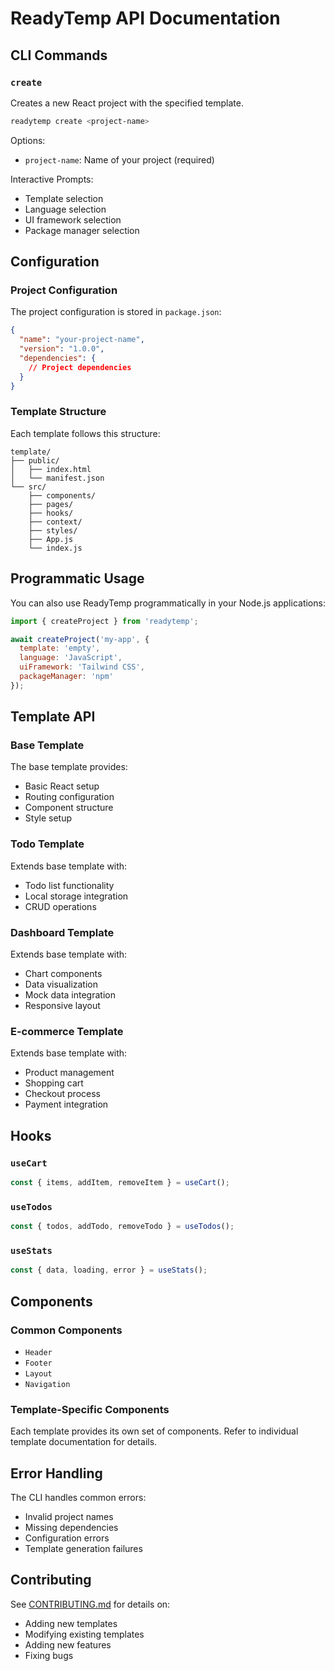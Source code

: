 # ReadyTemp API Documentation

## CLI Commands

### `create`
Creates a new React project with the specified template.

```bash
readytemp create <project-name>
```

Options:
- `project-name`: Name of your project (required)

Interactive Prompts:
- Template selection
- Language selection
- UI framework selection
- Package manager selection

## Configuration

### Project Configuration
The project configuration is stored in `package.json`:

```json
{
  "name": "your-project-name",
  "version": "1.0.0",
  "dependencies": {
    // Project dependencies
  }
}
```

### Template Structure
Each template follows this structure:

```
template/
├── public/
│   ├── index.html
│   └── manifest.json
└── src/
    ├── components/
    ├── pages/
    ├── hooks/
    ├── context/
    ├── styles/
    ├── App.js
    └── index.js
```

## Programmatic Usage

You can also use ReadyTemp programmatically in your Node.js applications:

```javascript
import { createProject } from 'readytemp';

await createProject('my-app', {
  template: 'empty',
  language: 'JavaScript',
  uiFramework: 'Tailwind CSS',
  packageManager: 'npm'
});
```

## Template API

### Base Template
The base template provides:
- Basic React setup
- Routing configuration
- Component structure
- Style setup

### Todo Template
Extends base template with:
- Todo list functionality
- Local storage integration
- CRUD operations

### Dashboard Template
Extends base template with:
- Chart components
- Data visualization
- Mock data integration
- Responsive layout

### E-commerce Template
Extends base template with:
- Product management
- Shopping cart
- Checkout process
- Payment integration

## Hooks

### `useCart`
```javascript
const { items, addItem, removeItem } = useCart();
```

### `useTodos`
```javascript
const { todos, addTodo, removeTodo } = useTodos();
```

### `useStats`
```javascript
const { data, loading, error } = useStats();
```

## Components

### Common Components
- `Header`
- `Footer`
- `Layout`
- `Navigation`

### Template-Specific Components
Each template provides its own set of components. Refer to individual template documentation for details.

## Error Handling

The CLI handles common errors:
- Invalid project names
- Missing dependencies
- Configuration errors
- Template generation failures

## Contributing

See [CONTRIBUTING.md](../CONTRIBUTING.md) for details on:
- Adding new templates
- Modifying existing templates
- Adding new features
- Fixing bugs 